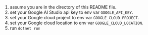 1. assume you are in the directory of this README file.
2. set your Google AI Studio api key to env var `GOOGLE_API_KEY`.
3. set your Google cloud project to env var `GOOGLE_CLOUD_PROJECT`.
4. set your Google cloud location to env var `GOOGLE_CLOUD_LOCATION`.
5. run `dotnet run`